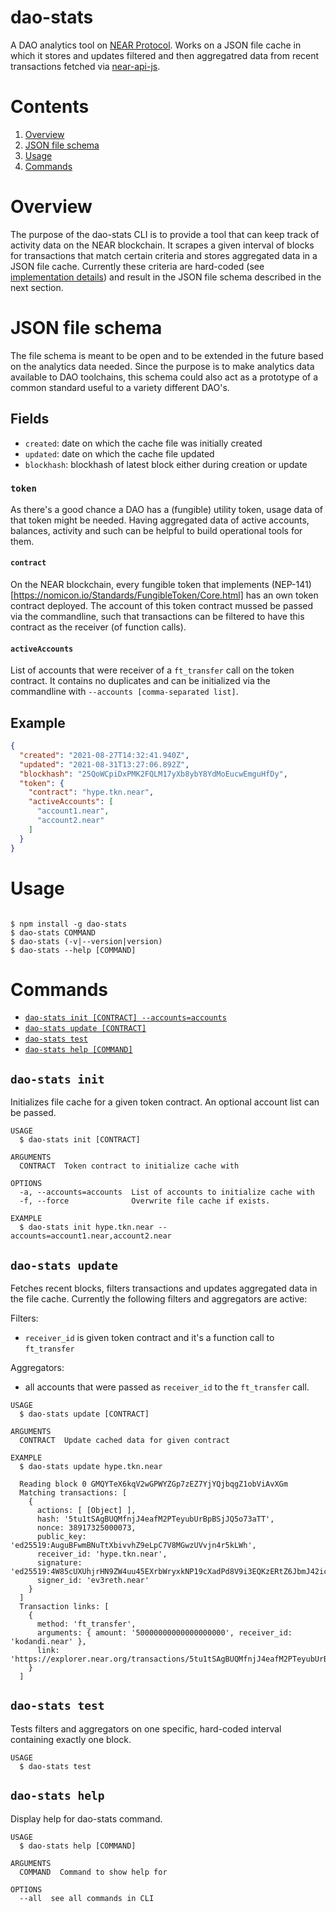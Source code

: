 dao-stats
==========

A DAO analytics tool on [NEAR Protocol](https://near.org). Works on a JSON file cache in which it stores and updates filtered and then aggregatred data from recent transactions fetched via [near-api-js](https://github.com/near/near-api-js).

Contents
========

1. [Overview](#overview)
2. [JSON file schema](#json-file-schema)
3. [Usage](#usage)
4. [Commands](#commands)

# Overview

The purpose of the dao-stats CLI is to provide a tool that can keep track of activity data on the NEAR blockchain. It scrapes a given interval of blocks for transactions that match certain criteria and stores aggregated data in a JSON file cache. Currently these criteria are hard-coded (see [implementation details](#dao-stats-update)) and result in the JSON file schema described in the next section.

# JSON file schema

The file schema is meant to be open and to be extended in the future based on the analytics data needed. Since the purpose is to make analytics data available to DAO toolchains, this schema could also act as a prototype of a common standard useful to a variety different DAO's.

## Fields

- `created`: date on which the cache file was initially created
- `updated`: date on which the cache file updated
- `blockhash`: blockhash of latest block either during creation or update

### `token`

As there's a good chance a DAO has a (fungible) utility token, usage data of that token might be needed. Having aggregated data of active accounts, balances, activity and such can be helpful to build operational tools for them.  

#### `contract`

On the NEAR blockchain, every fungible token that implements (NEP-141)[https://nomicon.io/Standards/FungibleToken/Core.html] has an own token contract deployed. The account of this token contract mussed be passed via the commandline, such that transactions can be filtered to have this contract as the receiver (of function calls).

#### `activeAccounts`

List of accounts that were receiver of a `ft_transfer` call on the token contract. It
contains no duplicates and can be initialized via the commandline with `--accounts [comma-separated list]`.

## Example

```json
{
  "created": "2021-08-27T14:32:41.940Z",
  "updated": "2021-08-31T13:27:06.892Z",
  "blockhash": "25QoWCpiDxPMK2FQLM17yXb8ybY8YdMoEucwEmguHfDy",
  "token": {
    "contract": "hype.tkn.near",
    "activeAccounts": [
      "account1.near",
      "account2.near"
    ]
  }
}
```

# Usage

```sh-session

$ npm install -g dao-stats
$ dao-stats COMMAND
$ dao-stats (-v|--version|version)
$ dao-stats --help [COMMAND]
```

# Commands

* [`dao-stats init [CONTRACT] --accounts=accounts`](#dao-stats-init)
* [`dao-stats update [CONTRACT]`](#dao-stats-update)
* [`dao-stats test`](#dao-stats-test)
* [`dao-stats help [COMMAND]`](#dao-stats-help)

## `dao-stats init`

Initializes file cache for a given token contract. An optional account list can be passed.

```
USAGE
  $ dao-stats init [CONTRACT]

ARGUMENTS
  CONTRACT  Token contract to initialize cache with

OPTIONS
  -a, --accounts=accounts  List of accounts to initialize cache with
  -f, --force              Overwrite file cache if exists.

EXAMPLE
  $ dao-stats init hype.tkn.near --accounts=account1.near,account2.near
```

## `dao-stats update`

Fetches recent blocks, filters transactions and updates aggregated data in the file cache. Currently the following filters and aggregators are active:

Filters:
- `receiver_id` is given token contract and it's a function call to `ft_transfer`

Aggregators:
- all accounts that were passed as `receiver_id` to the `ft_transfer` call.

```
USAGE
  $ dao-stats update [CONTRACT]

ARGUMENTS
  CONTRACT  Update cached data for given contract

EXAMPLE
  $ dao-stats update hype.tkn.near

  Reading block 0 GMQYTeX6kqV2wGPWYZGp7zEZ7YjYQjbqgZ1obViAvXGm
  Matching transactions: [
    {
      actions: [ [Object] ],
      hash: '5tu1tSAgBUQMfnjJ4eafM2PTeyubUrBpBSjJQ5o73aTT',
      nonce: 38917325000073,
      public_key: 'ed25519:AuguBFwmBNuTtXbivvhZ9eLpC7V8MGwzUVvjn4r5kLWh',
      receiver_id: 'hype.tkn.near',
      signature: 'ed25519:4W85cUXUhjrHN9ZW4uu45EXrbWryxkNP19cXadPd8V9i3EQKzERtZ6JbmJ42icRmUJF86FnT5NcBHUyvaY8nZdLv',
      signer_id: 'ev3reth.near'
    }
  ]
  Transaction links: [
    {
      method: 'ft_transfer',
      arguments: { amount: '50000000000000000000', receiver_id: 'kodandi.near' },
      link: 'https://explorer.near.org/transactions/5tu1tSAgBUQMfnjJ4eafM2PTeyubUrBpBSjJQ5o73aTT'
    }
  ]
```

## `dao-stats test`

Tests filters and aggregators on one specific, hard-coded interval containing exactly one block.

```
USAGE
  $ dao-stats test
```

## `dao-stats help`

Display help for dao-stats command.

```
USAGE
  $ dao-stats help [COMMAND]

ARGUMENTS
  COMMAND  Command to show help for

OPTIONS
  --all  see all commands in CLI
```

<!-- commandsstop -->
